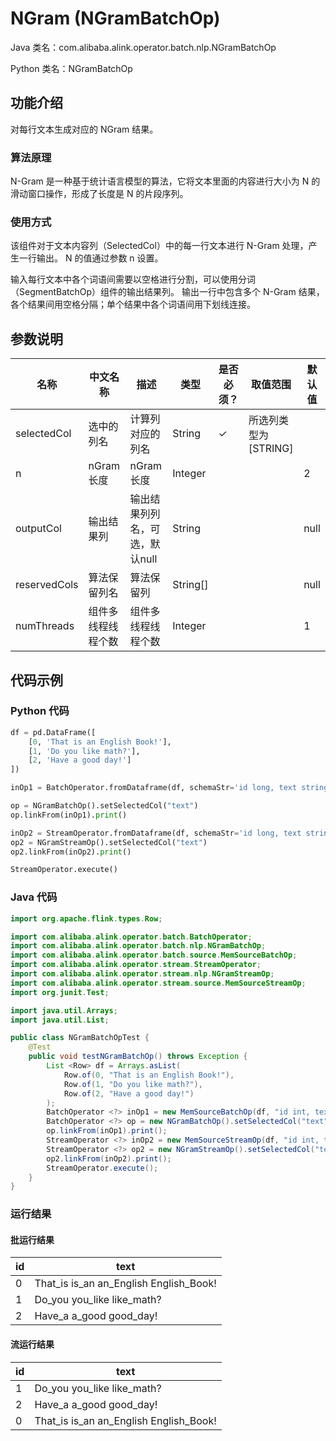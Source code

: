 # NGram (NGramBatchOp)
Java 类名：com.alibaba.alink.operator.batch.nlp.NGramBatchOp

Python 类名：NGramBatchOp


## 功能介绍

对每行文本生成对应的 NGram 结果。

### 算法原理

N-Gram 是一种基于统计语言模型的算法，它将文本里面的内容进行大小为 N 的滑动窗口操作，形成了长度是 N 的片段序列。

### 使用方式

该组件对于文本内容列（SelectedCol）中的每一行文本进行 N-Gram 处理，产生一行输出。 N 的值通过参数 n 设置。

输入每行文本中各个词语间需要以空格进行分割，可以使用分词（SegmentBatchOp）组件的输出结果列。 输出一行中包含多个 N-Gram 结果，各个结果间用空格分隔；单个结果中各个词语间用下划线连接。

## 参数说明

| 名称 | 中文名称 | 描述 | 类型 | 是否必须？ | 取值范围 | 默认值 |
| --- | --- | --- | --- | --- | --- | --- |
| selectedCol | 选中的列名 | 计算列对应的列名 | String | ✓ | 所选列类型为 [STRING] |  |
| n | nGram长度 | nGram长度 | Integer |  |  | 2 |
| outputCol | 输出结果列 | 输出结果列列名，可选，默认null | String |  |  | null |
| reservedCols | 算法保留列名 | 算法保留列 | String[] |  |  | null |
| numThreads | 组件多线程线程个数 | 组件多线程线程个数 | Integer |  |  | 1 |

## 代码示例

### Python 代码

```python
df = pd.DataFrame([
    [0, 'That is an English Book!'],
    [1, 'Do you like math?'],
    [2, 'Have a good day!']
])

inOp1 = BatchOperator.fromDataframe(df, schemaStr='id long, text string')

op = NGramBatchOp().setSelectedCol("text")
op.linkFrom(inOp1).print()

inOp2 = StreamOperator.fromDataframe(df, schemaStr='id long, text string')
op2 = NGramStreamOp().setSelectedCol("text")
op2.linkFrom(inOp2).print()

StreamOperator.execute()

```

### Java 代码

```java
import org.apache.flink.types.Row;

import com.alibaba.alink.operator.batch.BatchOperator;
import com.alibaba.alink.operator.batch.nlp.NGramBatchOp;
import com.alibaba.alink.operator.batch.source.MemSourceBatchOp;
import com.alibaba.alink.operator.stream.StreamOperator;
import com.alibaba.alink.operator.stream.nlp.NGramStreamOp;
import com.alibaba.alink.operator.stream.source.MemSourceStreamOp;
import org.junit.Test;

import java.util.Arrays;
import java.util.List;

public class NGramBatchOpTest {
	@Test
	public void testNGramBatchOp() throws Exception {
		List <Row> df = Arrays.asList(
			Row.of(0, "That is an English Book!"),
			Row.of(1, "Do you like math?"),
			Row.of(2, "Have a good day!")
		);
		BatchOperator <?> inOp1 = new MemSourceBatchOp(df, "id int, text string");
		BatchOperator <?> op = new NGramBatchOp().setSelectedCol("text");
		op.linkFrom(inOp1).print();
		StreamOperator <?> inOp2 = new MemSourceStreamOp(df, "id int, text string");
		StreamOperator <?> op2 = new NGramStreamOp().setSelectedCol("text");
		op2.linkFrom(inOp2).print();
		StreamOperator.execute();
	}
}
```

### 运行结果

#### 批运行结果

| id  | text                                   |
|-----|----------------------------------------|
| 0   | That_is is_an an_English English_Book! |
| 1   | Do_you you_like like_math?             |
| 2   | Have_a a_good good_day!                |

#### 流运行结果

| id  | text                                   |
|-----|----------------------------------------|
| 1   | Do_you you_like like_math?             |
| 2   | Have_a a_good good_day!                |
| 0   | That_is is_an an_English English_Book! |
